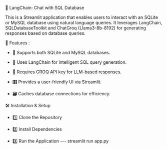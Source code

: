 📌 LangChain: Chat with SQL Database

This is a Streamlit application that enables users to interact with an SQLite or MySQL database using natural language queries. It leverages LangChain, SQLDatabaseToolkit and ChatGroq (Llama3-8b-8192) for generating responses based on database queries.

🚀 Features :

- 📂 Supports both SQLite and MySQL databases.

- 💬 Uses LangChain for intelligent SQL query generation.

- 🔑 Requires GROQ API key for LLM-based responses.

- 🎛️ Provides a user-friendly UI via Streamlit.

- 🗃️ Caches database connections for efficiency.

🛠️ Installation & Setup

- 1️⃣ Clone the Repository

- 2️⃣ Install Dependencies

- 3️⃣ Run the Application --- streamlit run app.py
